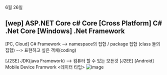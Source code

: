6월 26일

[wep] ASP.NET Core
c# Core
[Cross Platform] C# .Net Core 
[Windows] .Net Framework
----------------------------------
[PC, Cloud] C# Framework  --> namespace의 집합 / package 집합 (class 들의 집합)
                                   --> 표현하고 싶은 객체(coding)

[J2SE] JDK(java Framework) --> 컴퓨터 할 수 있는 모든것
[J2EE] 
[Android] Mobile Device Framwork
<데이터 타입>
![image](https://github.com/dldgusdn312/-/assets/173857684/e178c52c-0db6-41ab-af1a-be15eecfaa4b)
